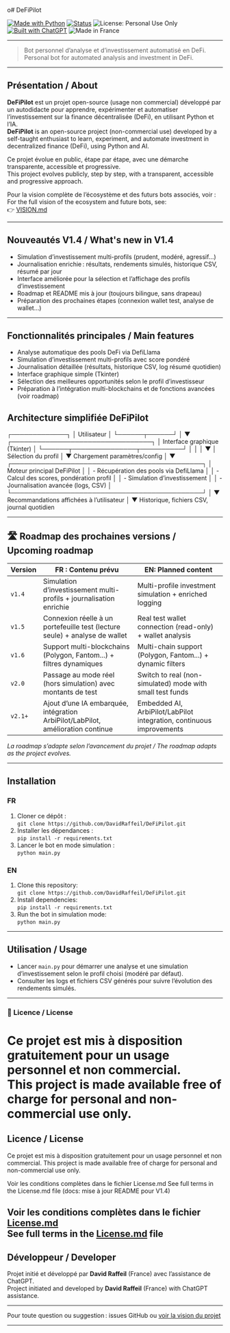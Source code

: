 o# DeFiPilot

[![Made with Python](https://img.shields.io/badge/Made%20with-Python-3776AB?logo=python&logoColor=white)](https://www.python.org/)
[![Status](https://img.shields.io/badge/status-stable-brightgreen)]()
![License: Personal Use Only](https://img.shields.io/badge/license-Personal--Use--Only-lightgrey)
[![Built with ChatGPT](https://img.shields.io/badge/built%20with-ChatGPT-10a37f?logo=openai&logoColor=white)](https://openai.com/chatgpt)
![Made in France](https://img.shields.io/badge/Made%20in-France-blue?logo=france&logoColor=white)

---

> Bot personnel d’analyse et d’investissement automatisé en DeFi.  
> Personal bot for automated analysis and investment in DeFi.

---

## Présentation / About

**DeFiPilot** est un projet open-source (usage non commercial) développé par un autodidacte pour apprendre, expérimenter et automatiser l’investissement sur la finance décentralisée (DeFi), en utilisant Python et l’IA.  
**DeFiPilot** is an open-source project (non-commercial use) developed by a self-taught enthusiast to learn, experiment, and automate investment in decentralized finance (DeFi), using Python and AI.

Ce projet évolue en public, étape par étape, avec une démarche transparente, accessible et progressive.  
This project evolves publicly, step by step, with a transparent, accessible and progressive approach.

Pour la vision complète de l’écosystème et des futurs bots associés, voir :  
For the full vision of the ecosystem and future bots, see:  
👉 [VISION.md](https://github.com/DavidRaffeil/DeFiPilot/blob/main/VISION.md)

---

## Nouveautés V1.4 / What's new in V1.4

- Simulation d’investissement multi-profils (prudent, modéré, agressif…)
- Journalisation enrichie : résultats, rendements simulés, historique CSV, résumé par jour
- Interface améliorée pour la sélection et l’affichage des profils d’investissement
- Roadmap et README mis à jour (toujours bilingue, sans drapeau)
- Préparation des prochaines étapes (connexion wallet test, analyse de wallet…)

---

## Fonctionnalités principales / Main features

- Analyse automatique des pools DeFi via DefiLlama
- Simulation d’investissement multi-profils avec score pondéré
- Journalisation détaillée (résultats, historique CSV, log résumé quotidien)
- Interface graphique simple (Tkinter)
- Sélection des meilleures opportunités selon le profil d’investisseur
- Préparation à l’intégration multi-blockchains et de fonctions avancées (voir roadmap)

## Architecture simplifiée DeFiPilot

┌─────────────┐
│ Utilisateur │
└──────┬──────┘
       │
       ▼
┌─────────────────────────────────┐
│  Interface graphique (Tkinter)  │
└──────┬───────────────┬──────────┘
       │               │
       │               ▼
       │       Sélection du profil
       │
       ▼
  Chargement paramètres/config
       │
       ▼
┌─────────────────────────────────────────────┐
│       Moteur principal DeFiPilot            │
│ - Récupération des pools via DefiLlama      │
│ - Calcul des scores, pondération profil     │
│ - Simulation d’investissement               │
│ - Journalisation avancée (logs, CSV)        │
└─────────────────────────────────────────────┘
       │
       ▼
Recommandations affichées à l’utilisateur
       │
       ▼
Historique, fichiers CSV, journal quotidien

---

## 🛣️ Roadmap des prochaines versions / Upcoming roadmap

| Version | FR : Contenu prévu | EN: Planned content |
|---------|--------------------|---------------------|
| `v1.4`  | Simulation d’investissement multi-profils + journalisation enrichie | Multi-profile investment simulation + enriched logging |
| `v1.5`  | Connexion réelle à un portefeuille test (lecture seule) + analyse de wallet | Real test wallet connection (read-only) + wallet analysis |
| `v1.6`  | Support multi-blockchains (Polygon, Fantom...) + filtres dynamiques | Multi-chain support (Polygon, Fantom...) + dynamic filters |
| `v2.0`  | Passage au mode réel (hors simulation) avec montants de test | Switch to real (non-simulated) mode with small test funds |
| `v2.1+` | Ajout d’une IA embarquée, intégration ArbiPilot/LabPilot, amélioration continue | Embedded AI, ArbiPilot/LabPilot integration, continuous improvements |

*La roadmap s’adapte selon l’avancement du projet / The roadmap adapts as the project evolves.*

---

## Installation

### FR  
1. Cloner ce dépôt :  
   `git clone https://github.com/DavidRaffeil/DeFiPilot.git`  
2. Installer les dépendances :  
   `pip install -r requirements.txt`  
3. Lancer le bot en mode simulation :  
   `python main.py`  

### EN  
1. Clone this repository:  
   `git clone https://github.com/DavidRaffeil/DeFiPilot.git`  
2. Install dependencies:  
   `pip install -r requirements.txt`  
3. Run the bot in simulation mode:  
   `python main.py`  

---

## Utilisation / Usage

- Lancer `main.py` pour démarrer une analyse et une simulation d’investissement selon le profil choisi (modéré par défaut).
- Consulter les logs et fichiers CSV générés pour suivre l’évolution des rendements simulés.

---

### 📜 Licence / License

Ce projet est mis à disposition gratuitement pour un usage personnel et non commercial.  
This project is made available free of charge for personal and non-commercial use only.
=======
## Licence / License

Ce projet est mis à disposition gratuitement pour un usage personnel et non commercial.
This project is made available free of charge for personal and non-commercial use only.

Voir les conditions complètes dans le fichier License.md
See full terms in the License.md file
(docs: mise à jour README pour V1.4)

Voir les conditions complètes dans le fichier [License.md](./License.md)  
See full terms in the [License.md](./License.md) file
---

## Développeur / Developer

Projet initié et développé par **David Raffeil** (France) avec l’assistance de ChatGPT.  
Project initiated and developed by **David Raffeil** (France) with ChatGPT assistance.

---

Pour toute question ou suggestion : issues GitHub ou [voir la vision du projet](https://github.com/DavidRaffeil/DeFiPilot/blob/main/VISION.md)

---
